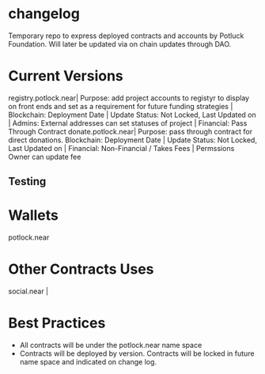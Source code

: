 # changelog
Temporary repo to express deployed contracts and accounts by Potluck Foundation. Will later be updated via on chain updates through DAO. 


# Current Versions
registry.potlock.near| Purpose: add project accounts to registyr to display on front ends and set as a requirement for future funding strategies | Blockchain: Deployment Date | Update Status: Not Locked, Last Updated on | Admins: External addresses can set statuses of project | Financial: Pass Through Contract
donate.potlock.near| Purpose: pass through contract for direct donations.  Blockchain: Deployment Date | Update Status: Not Locked, Last Updated on | Financial: Non-Financial / Takes Fees | Permssions Owner can update fee


## Testing

 # Wallets
 potlock.near


 # Other Contracts Uses
 social.near | 


 # Best Practices
 - All contracts will be under the potlock.near name space
 - Contracts will be deployed by version. Contracts will be locked in future name space and indicated on change log.
